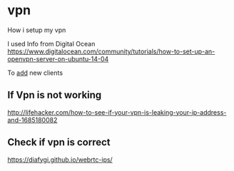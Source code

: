 # vpn
How i setup my vpn

I used Info from Digital Ocean
https://www.digitalocean.com/community/tutorials/how-to-set-up-an-openvpn-server-on-ubuntu-14-04

To [add](https://www.digitalocean.com/community/tutorials/how-to-set-up-an-openvpn-server-on-ubuntu-14-04#step-3-—-generate-certificates-and-keys-for-clients) new clients 

## If Vpn is not working
http://lifehacker.com/how-to-see-if-your-vpn-is-leaking-your-ip-address-and-1685180082

## Check if vpn is correct
https://diafygi.github.io/webrtc-ips/
